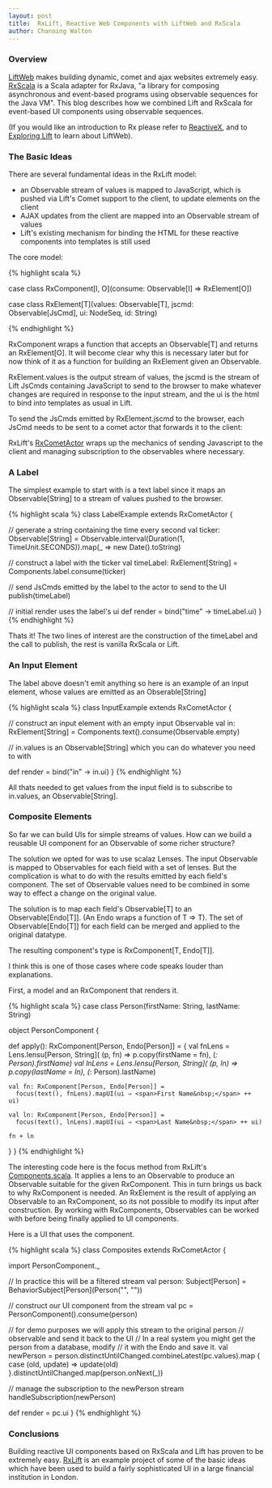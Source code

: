 ```yaml
---
layout: post
title:  RxLift, Reactive Web Components with LiftWeb and RxScala
author: Channing Walton
---
```


### Overview

[LiftWeb](http://liftweb.net) makes building dynamic, comet and ajax websites extremely easy. [RxScala](http://reactivex.io/rxscala/) is a Scala adapter for RxJava, "a library for composing asynchronous and event-based programs using observable sequences for the Java VM". This blog describes how we combined Lift and RxScala for event-based UI components using observable sequences.

 <!-- break -->

(If you would like an introduction to Rx please refer to [ReactiveX](http://reactivex.io), and to [Exploring Lift](http://exploring.liftweb.net/master/index.html) to learn about LiftWeb).

### The Basic Ideas

There are several fundamental ideas in the RxLift model: 

* an Observable stream of values is mapped to JavaScript, which is pushed via Lift's Comet support to the client, to update elements on the client
* AJAX updates from the client are mapped into an Observable stream of values
* Lift's existing mechanism for binding the HTML for these reactive components into templates is still used

The core model:

{% highlight scala %}

case class RxComponent[I, O](consume: Observable[I] ⇒ RxElement[O])

case class RxElement[T](values: Observable[T], jscmd: Observable[JsCmd], ui: NodeSeq, id: String)

{% endhighlight %}

RxComponent wraps a function that accepts an Observable[T] and returns an RxElement[O]. It will become clear why this is necessary later but for now think of it as a function for building an RxElement given an Observable.

RxElement.values is the output stream of values, the jscmd is the stream of Lift JsCmds containing JavaScript to send to the browser to make whatever changes are required in response to the input stream, and the ui is the html to bind into templates as usual in Lift.

To send the JsCmds emitted by RxElement.jscmd to the browser, each JsCmd needs to be sent to a comet actor that forwards it to the client:

RxLift's [RxCometActor](https://github.com/channingwalton/rxlift/blob/master/core/src/main/scala/com/casualmiracles/rxlift/RxCometActor.scala) wraps up the mechanics of sending Javascript to the client and managing subscription to the observables where necessary.

### A Label

The simplest example to start with is a text label since it maps an Observable[String] to a stream of values pushed to the browser.

{% highlight scala %}
class LabelExample extends RxCometActor {

  // generate a string containing the time every second
  val ticker: Observable[String] = 
    Observable.interval(Duration(1, TimeUnit.SECONDS)).map(_ ⇒ new Date().toString)

  // construct a label with the ticker
  val timeLabel: RxElement[String] = Components.label.consume(ticker)

  // send JsCmds emitted by the label to the actor to send to the UI
  publish(timeLabel)

  // initial render uses the label's ui
  def render = bind("time" -> timeLabel.ui)
}
{% endhighlight %}

Thats it! The two lines of interest are the construction of the timeLabel and the call to publish, the rest is vanilla RxScala or Lift.

### An Input Element

The label above doesn't emit anything so here is an example of an input element, whose values are emitted as an Obserable[String]

{% highlight scala %}
class InputExample extends RxCometActor {

  // construct an input element with an empty input Observable
  val in: RxElement[String] = Components.text().consume(Observable.empty)

  // in.values is an Observable[String] which you can do whatever you need to with

  def render = bind("in" -> in.ui)
}
{% endhighlight %}

All thats needed to get values from the input field is to subscribe to in.values, an Observable[String].

### Composite Elements

So far we can build UIs for simple streams of values. How can we build a reusable UI component for an Observable of some richer structure?

The solution we opted for was to use scalaz Lenses. The input Observable is mapped to Observables for each field with a set of lenses. But the complication is what to do with the results emitted by each field's component. The set of Observable values need to be combined in some way to effect a change on the original value.

The solution is to map each field's Observable[T] to an Observable[Endo[T]]. (An Endo wraps a function of T ⇒ T). The set of Observable[Endo[T]] for each field can be merged and applied to the original datatype.

The resulting component's type is RxComponent[T, Endo[T]].

I think this is one of those cases where code speaks louder than explanations.

First, a model and an RxComponent that renders it.

{% highlight scala %}
case class Person(firstName: String, lastName: String)

object PersonComponent {

  def apply(): RxComponent[Person, Endo[Person]] = {
    val fnLens = Lens.lensu[Person, String](
                 (p, fn) ⇒ p.copy(firstName = fn), (_: Person).firstName)
    val lnLens = Lens.lensu[Person, String](
                 (p, ln) ⇒ p.copy(lastName = ln), (_: Person).lastName)

    val fn: RxComponent[Person, Endo[Person]] =
      focus(text(), fnLens).mapUI(ui ⇒ <span>First Name&nbsp;</span> ++ ui)

    val ln: RxComponent[Person, Endo[Person]] =
      focus(text(), lnLens).mapUI(ui ⇒ <span>Last Name&nbsp;</span> ++ ui)

    fn + ln
  }
}
{% endhighlight %}

The interesting code here is the focus method from RxLift's [Components.scala](https://github.com/channingwalton/rxlift/blob/master/core/src/main/scala/com/casualmiracles/rxlift/Components.scala). It applies a lens to an Observable to produce an Observable suitable for the given RxComponent. This in turn brings us back to why RxComponent is needed. An RxElement is the result of applying an Observable to an RxComponent, so its not possible to modify its input after construction. By working with RxComponents, Observables can be worked with before being finally applied to UI components.

Here is a UI that uses the component.

{% highlight scala %}
class Composites extends RxCometActor {

  import PersonComponent._

  // In practice this will be a filtered stream
  val person: Subject[Person] = BehaviorSubject[Person](Person("", ""))

  // construct our UI component from the stream
  val pc = PersonComponent().consume(person)

  // for demo purposes we will apply this stream to the original person
  // observable and send it back to the UI
  // In a real system you might get the person from a database, modify
  // it with the Endo and save it.
  val newPerson = person.distinctUntilChanged.combineLatest(pc.values).map {
    case (old, update) ⇒ update(old)
  }.distinctUntilChanged.map(person.onNext(_))

  // manage the subscription to the newPerson stream
  handleSubscription(newPerson)

  def render = pc.ui
}
{% endhighlight %}


### Conclusions

Building reactive UI components based on RxScala and Lift has proven to be extremely easy. [RxLift](https://github.com/channingwalton/rxlift) is an example
project of some of the basic ideas which have been used to build a fairly sophisticated UI in a large financial institution in London.
